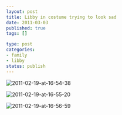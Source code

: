 ```yaml
--- 
layout: post
title: Libby in costume trying to look sad
date: 2011-03-03
published: true
tags: []

type: post
categories: 
- family
- libby
status: publish
---
```


![2011-02-19-at-16-54-38](http://media.eick.us/2011/02/2011-02-19-at-16-54-38.jpg)

![2011-02-19-at-16-55-20](http://media.eick.us/2011/02/2011-02-19-at-16-55-20.jpg)

![2011-02-19-at-16-56-59](http://media.eick.us/2011/02/2011-02-19-at-16-56-59.jpg)